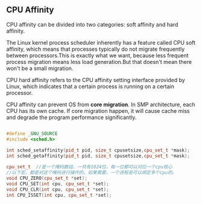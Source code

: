 ## CPU Affinity

CPU affinity can be divided into two categories: soft affinity and hard affinity.

The Linux kernel process scheduler inherently has a feature called CPU soft affinity, which means that processes typically do not migrate frequently between processors.This is exactly what we want, because less frequent process migration means less load generation.But that doesn't mean there won't be a small migration.

CPU hard affinity refers to the CPU affinity setting interface provided by Linux, which indicates that a certain process is running on a certain processor.

CPU affinity can prevent OS from **core migration**. In SMP architecture, each CPU has its own cache. If core migration happen, it will cause cache miss and degrade the program performance significantly.

```C++

#define _GNU_SOURCE             
#include <sched.h>
 
int sched_setaffinity(pid_t pid, size_t cpusetsize,cpu_set_t *mask);    //设定pid 绑定的cpu， 
int sched_getaffinity(pid_t pid, size_t cpusetsize,cpu_set_t *mask);    //查看pid 绑定的cpu。
```

```C++
cpu_set_t  //是一个掩码数组，一共有1024位，每一位都可以对应一个cpu核心
//以下宏，都是对这个掩码进行操作的。如果需要，一个进程是可以绑定多个cpu的。
void CPU_ZERO(cpu_set_t *set);
void CPU_SET(int cpu, cpu_set_t *set);
void CPU_CLR(int cpu, cpu_set_t *set);
int CPU_ISSET(int cpu, cpu_set_t *set);
```

